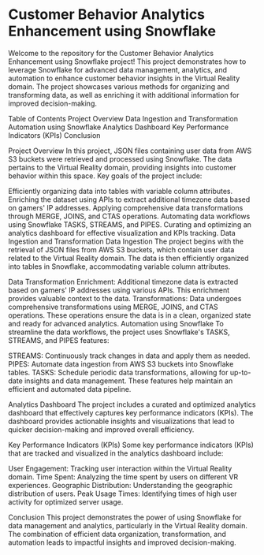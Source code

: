 # Customer Behavior Analytics Enhancement using Snowflake
Welcome to the repository for the Customer Behavior Analytics Enhancement using Snowflake project! This project demonstrates how to leverage Snowflake for advanced data management, analytics, and automation to enhance customer behavior insights in the Virtual Reality domain. The project showcases various methods for organizing and transforming data, as well as enriching it with additional information for improved decision-making.

Table of Contents
Project Overview
Data Ingestion and Transformation
Automation using Snowflake
Analytics Dashboard
Key Performance Indicators (KPIs)
Conclusion

Project Overview
In this project, JSON files containing user data from AWS S3 buckets were retrieved and processed using Snowflake. The data pertains to the Virtual Reality domain, providing insights into customer behavior within this space. Key goals of the project include:

Efficiently organizing data into tables with variable column attributes.
Enriching the dataset using APIs to extract additional timezone data based on gamers' IP addresses.
Applying comprehensive data transformations through MERGE, JOINS, and CTAS operations.
Automating data workflows using Snowflake TASKS, STREAMS, and PIPES.
Curating and optimizing an analytics dashboard for effective visualization and KPIs tracking.
Data Ingestion and Transformation
Data Ingestion
The project begins with the retrieval of JSON files from AWS S3 buckets, which contain user data related to the Virtual Reality domain. The data is then efficiently organized into tables in Snowflake, accommodating variable column attributes.

Data Transformation
Enrichment: Additional timezone data is extracted based on gamers' IP addresses using various APIs. This enrichment provides valuable context to the data.
Transformations: Data undergoes comprehensive transformations using MERGE, JOINS, and CTAS operations. These operations ensure the data is in a clean, organized state and ready for advanced analytics.
Automation using Snowflake
To streamline the data workflows, the project uses Snowflake's TASKS, STREAMS, and PIPES features:

STREAMS: Continuously track changes in data and apply them as needed.
PIPES: Automate data ingestion from AWS S3 buckets into Snowflake tables.
TASKS: Schedule periodic data transformations, allowing for up-to-date insights and data management.
These features help maintain an efficient and automated data pipeline.

Analytics Dashboard
The project includes a curated and optimized analytics dashboard that effectively captures key performance indicators (KPIs). The dashboard provides actionable insights and visualizations that lead to quicker decision-making and improved overall efficiency.

Key Performance Indicators (KPIs)
Some key performance indicators (KPIs) that are tracked and visualized in the analytics dashboard include:

User Engagement: Tracking user interaction within the Virtual Reality domain.
Time Spent: Analyzing the time spent by users on different VR experiences.
Geographic Distribution: Understanding the geographic distribution of users.
Peak Usage Times: Identifying times of high user activity for optimized server usage.

Conclusion
This project demonstrates the power of using Snowflake for data management and analytics, particularly in the Virtual Reality domain. The combination of efficient data organization, transformation, and automation leads to impactful insights and improved decision-making.
